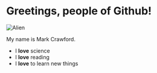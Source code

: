 # Greetings, people of Github!
![Alien](https://media.istockphoto.com/id/667380722/photo/alien.jpg?s=612x612&w=0&k=20&c=VzGyMZW8AwjA-9XdH3EwaCcmtcJbHS7hnoHzcHSZ1FI=)

My name is Mark Crawford.
* I **love** science
* I **love** reading
* I **love** to learn new things

